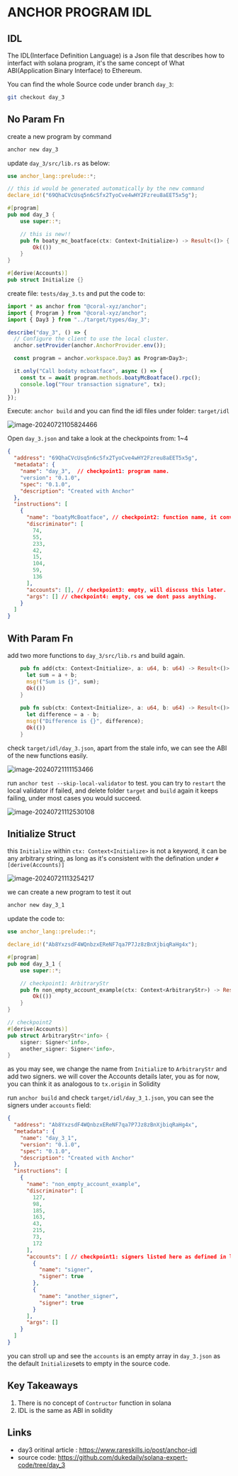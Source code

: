 # ANCHOR PROGRAM IDL

## IDL

The IDL(Interface Definition Language)  is a Json file that describes how to interfact with solana program, it's the same concept of What ABI(Application Binary Interface) to Ethereum.



You can find the whole Source code under branch `day_3`: 

```sh
git checkout day_3
```



## No Param Fn

create a new program by command

```sh
anchor new day_3
```

update `day_3/src/lib.rs` as below:

```rust
use anchor_lang::prelude::*;

// this id would be generated automatically by the new command
declare_id!("69QhaCVcUsq5n6cSfx2TyoCve4wHY2Fzreu8aEET5x5g");

#[program]
pub mod day_3 {
    use super::*;

    // this is new!!
    pub fn boaty_mc_boatface(ctx: Context<Initialize>) -> Result<()> {
        Ok(())
    }
}

#[derive(Accounts)]
pub struct Initialize {}
```

create file: `tests/day_3.ts` and put the code to:

```ts
import * as anchor from "@coral-xyz/anchor";
import { Program } from "@coral-xyz/anchor";
import { Day3 } from "../target/types/day_3";

describe("day_3", () => {
  // Configure the client to use the local cluster.
  anchor.setProvider(anchor.AnchorProvider.env());

  const program = anchor.workspace.Day3 as Program<Day3>;

  it.only("Call bodaty mcboatface", async () => {
    const tx = await program.methods.boatyMcBoatface().rpc();
    console.log("Your transaction signature", tx);
  })
});
```

Execute: `anchor build` and you can find the idl files under folder: `target/idl`

![image-20240721105824466](./assets/image-20240721105824466.png)

Open `day_3.json` and take a look at the checkpoints from: 1~4

```json
{
  "address": "69QhaCVcUsq5n6cSfx2TyoCve4wHY2Fzreu8aEET5x5g",
  "metadata": {
    "name": "day_3",  // checkpoint1: program name.
    "version": "0.1.0",
    "spec": "0.1.0",
    "description": "Created with Anchor"
  },
  "instructions": [
    {
      "name": "boatyMcBoatface", // checkpoint2: function name, it converts to camel case.
      "discriminator": [
        74,
        55,
        233,
        42,
        15,
        104,
        59,
        136
      ],
      "accounts": [], // checkpoint3: empty, will discuss this later.
      "args": [] // checkpoint4: empty, cos we dont pass anything.
    }
  ]
}
```

## With Param Fn

add two more functions to `day_3/src/lib.rs` and build again.

```rust
    pub fn add(ctx: Context<Initialize>, a: u64, b: u64) -> Result<()> {
      let sum = a + b;
      msg!("Sum is {}", sum);  
      Ok(())
    }
    
    pub fn sub(ctx: Context<Initialize>, a: u64, b: u64) -> Result<()> {
      let difference = a - b;
      msg!("Difference is {}", difference);  
      Ok(())
    }
```

check `target/idl/day_3.json`, apart from the stale info, we can see the ABI of the new functions easily.

![image-20240721111153466](./assets/image-20240721111153466.png)

run `anchor test --skip-local-validator` to test.  you can try to `restart` the local validator if failed, and delete folder  `target` and `build` again it keeps failing, under most cases you would succeed.

![image-20240721112530108](./assets/image-20240721112530108.png)



## Initialize Struct

this `Initialize` within `ctx: Context<Initialize>` is not a keyword, it can be any arbitrary string, as long as it's consistent with the defination under `#[derive(Accounts)] `

![image-20240721113254217](./assets/image-20240721113254217.png)

we can create a new program to test it out

```sh
anchor new day_3_1
```

update the code to:

```rust
use anchor_lang::prelude::*;

declare_id!("Ab8YxzsdF4WQnbzxEReNF7qa7P7Jz8zBnXjbiqRaHg4x");

#[program]
pub mod day_3_1 {
    use super::*;

    // checkpoint1: ArbitraryStr
    pub fn non_empty_account_example(ctx: Context<ArbitraryStr>) -> Result<()> {
        Ok(())
    }
}

// checkpoint2
#[derive(Accounts)]
pub struct ArbitraryStr<'info> { 
    signer: Signer<'info>,
    another_signer: Signer<'info>,
}
```

as you may see, we change the name from `Initializ`e to `ArbitraryStr` and add two signers. we will cover the Accounts details later, you as for now, you can think it as analogous to `tx.origin` in Solidity

run `anchor build` and check `target/idl/day_3_1.json`, you can see the signers under `accounts` field:

```json
{
  "address": "Ab8YxzsdF4WQnbzxEReNF7qa7P7Jz8zBnXjbiqRaHg4x",
  "metadata": {
    "name": "day_3_1",
    "version": "0.1.0",
    "spec": "0.1.0",
    "description": "Created with Anchor"
  },
  "instructions": [
    {
      "name": "non_empty_account_example",
      "discriminator": [
        127,
        98,
        185,
        163,
        43,
        215,
        73,
        172
      ],
      "accounts": [ // checkpoint1: signers listed here as defined in lib.rs
        {
          "name": "signer",
          "signer": true
        },
        {
          "name": "another_signer",
          "signer": true
        }
      ],
      "args": []
    }
  ]
}
```

you can stroll up and see the `accounts` is an empty array in `day_3.json` as the default `Initialize`sets to empty in the source code.



## Key Takeaways

1. There is no concept of  `Contructor` function in solana
2. IDL is the same as ABI in solidity



## Links

- day3 oritinal article : https://www.rareskills.io/post/anchor-idl
- source code: https://github.com/dukedaily/solana-expert-code/tree/day_3

